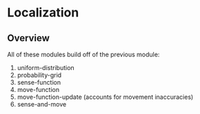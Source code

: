 # Localization 

## Overview 

All of these modules build off of the previous module:

1. uniform-distribution
2. probability-grid 
3. sense-function 
4. move-function  
5. move-function-update (accounts for movement inaccuracies)
6. sense-and-move